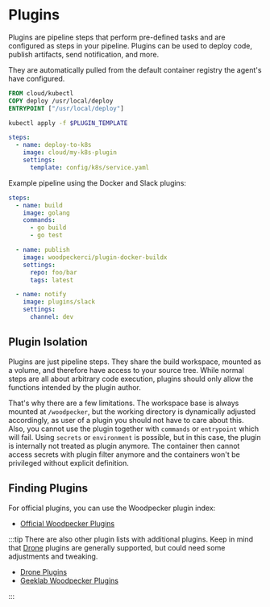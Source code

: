 # Plugins

Plugins are pipeline steps that perform pre-defined tasks and are configured as steps in your pipeline.
Plugins can be used to deploy code, publish artifacts, send notification, and more.

They are automatically pulled from the default container registry the agent's have configured.

```dockerfile title="Dockerfile"
FROM cloud/kubectl
COPY deploy /usr/local/deploy
ENTRYPOINT ["/usr/local/deploy"]
```

```bash title="deploy"
kubectl apply -f $PLUGIN_TEMPLATE
```

```yaml title=".woodpecker.yaml"
steps:
  - name: deploy-to-k8s
    image: cloud/my-k8s-plugin
    settings:
      template: config/k8s/service.yaml
```

Example pipeline using the Docker and Slack plugins:

```yaml
steps:
  - name: build
    image: golang
    commands:
      - go build
      - go test

  - name: publish
    image: woodpeckerci/plugin-docker-buildx
    settings:
      repo: foo/bar
      tags: latest

  - name: notify
    image: plugins/slack
    settings:
      channel: dev
```

## Plugin Isolation

Plugins are just pipeline steps. They share the build workspace, mounted as a volume, and therefore have access to your source tree.
While normal steps are all about arbitrary code execution, plugins should only allow the functions intended by the plugin author.

That's why there are a few limitations. The workspace base is always mounted at `/woodpecker`, but the working directory is dynamically
adjusted accordingly, as user of a plugin you should not have to care about this. Also, you cannot use the plugin together with `commands`
or `entrypoint` which will fail. Using `secrets` or `environment` is possible, but in this case, the plugin is internally not treated as plugin
anymore. The container then cannot access secrets with plugin filter anymore and the containers won't be privileged without explicit definition.

## Finding Plugins

For official plugins, you can use the Woodpecker plugin index:

- [Official Woodpecker Plugins](https://woodpecker-ci.org/plugins)

:::tip
There are also other plugin lists with additional plugins. Keep in mind that [Drone](https://www.drone.io/) plugins are generally supported, but could need some adjustments and tweaking.

- [Drone Plugins](http://plugins.drone.io)
- [Geeklab Woodpecker Plugins](https://woodpecker-plugins.geekdocs.de/)

:::

